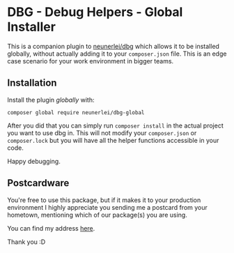 # DBG - Debug Helpers - Global Installer

This is a companion plugin to [neunerlei/dbg](https://github.com/Neunerlei/dbg) which allows it to be installed globally,
without actually adding it to your `composer.json` file. This is an edge case scenario for your work environment in bigger teams.

## Installation

Install the plugin *globally* with:

```composer global require neunerlei/dbg-global```

After you did that you can simply run ```composer install``` in the actual project you want to use dbg in.
This will not modify your `composer.json` or `composer.lock` but you will have all the helper functions
accessible in your code.

Happy debugging.

## Postcardware

You're free to use this package, but if it makes it to your production environment I highly appreciate you sending me a postcard from your hometown, mentioning
which of our package(s) you are using.

You can find my address [here](https://www.neunerlei.eu/).

Thank you :D 
